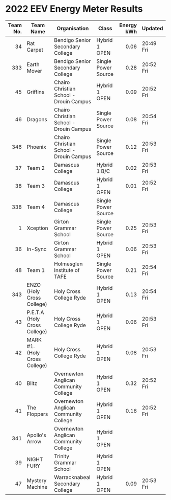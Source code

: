 # 2022 EEV Energy Meter Results
|Team No.|Team Name|Organisation|Class|Energy kWh|Updated|
|---:|---|---|---|---:|---|
|34|Rat Carpet|Bendigo Senior Secondary College|Hybrid 1 OPEN|0.06|20:49 Fri|
|333|Earth Mover|Bendigo Senior Secondary College|Single Power Source|0.28|20:52 Fri|
|45|Griffins|Chairo Christian School - Drouin Campus|Hybrid 1 OPEN|0.09|20:52 Fri|
|46|Dragons|Chairo Christian School - Drouin Campus|Single Power Source|0.08|20:54 Fri|
|346|Phoenix|Chairo Christian School - Drouin Campus|Single Power Source|0.12|20:53 Fri|
|37|Team 2|Damascus College|Hybrid 1 B/C|0.02|20:53 Fri|
|38|Team 3|Damascus College|Hybrid 1 OPEN|0.01|20:52 Fri|
|338|Team 4|Damascus College|Single Power Source| | |
|1|Xception|Girton Grammar School|Single Power Source|0.25|20:53 Fri|
|36|In-Sync|Girton Grammar School|Hybrid 1 OPEN|0.06|20:53 Fri|
|48|Team 1|Holmesglen Institute of TAFE|Single Power Source|0.21|20:54 Fri|
|343|ENZO (Holy Cross College)|Holy Cross College Ryde|Hybrid 1 OPEN|0.13|20:54 Fri|
|43|P.E.T.A (Holy Cross College)|Holy Cross College Ryde|Hybrid 1 OPEN|0.06|20:53 Fri|
|42|MARK #1. (Holy Cross College)|Holy Cross College Ryde|Hybrid 1 OPEN|0.08|20:53 Fri|
|40|Blitz|Overnewton Anglican Community College|Hybrid 1 OPEN|0.32|20:52 Fri|
|41|The Floppers|Overnewton Anglican Community College|Hybrid 1 OPEN|0.16|20:52 Fri|
|341|Apollo's Arrow|Overnewton Anglican Community College|Hybrid 1 OPEN| | |
|39|NIGHT FURY|Trinity Grammar School|Hybrid 1 OPEN| | |
|47|Mystery Machine|Warracknabeal Secondary College|Hybrid 1 OPEN|0.09|20:53 Fri|
